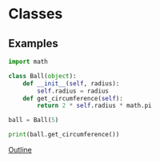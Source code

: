 Classes
============

Examples
--------------

```python
import math

class Ball(object):
    def __init__(self, radius):
        self.radius = radius
    def get_circumference(self):
        return 2 * self.radius * math.pi

ball = Ball(5)

print(ball.get_circumference())
```

[Outline](outline.md)

